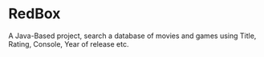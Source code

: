 # RedBox
A Java-Based project, search a database of movies and games using Title, Rating, Console, Year of release etc.
